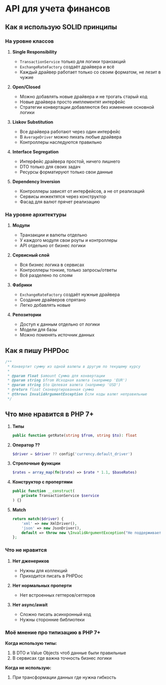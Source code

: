 # API для учета финансов

## Как я использую SOLID принципы

### На уровне классов

1. **Single Responsibility**
   - `TransactionService` только для логики транзакций
   - `ExchangeRateFactory` создаёт драйвера и всё
   - Каждый драйвер работает только со своим форматом, не лезит в чужие

2. **Open/Closed**
   - Можно добавлять новые драйвера и не трогать старый код
   - Новые драйвера просто имплементят интерфейс
   - Стратегии конвертации добавляются без изменения основной логики

3. **Liskov Substitution**
   - Все драйвера работают через один интерфейс
   - В `AverageDriver` можно пихать любые драйвера
   - Контроллеры наследуются правильно

4. **Interface Segregation**
   - Интерфейс драйвера простой, ничего лишнего
   - DTO только для своих задач
   - Ресурсы форматируют только свои данные

5. **Dependency Inversion**
   - Контроллеры зависят от интерфейсов, а не от реализаций
   - Сервисы инжектятся через конструктор
   - Фасад для валют прячет реализацию

### На уровне архитектуры

1. **Модули**
   - Транзакции и валюты отдельно
   - У каждого модуля свои роуты и контроллеры
   - API отдельно от бизнес логики

2. **Сервисный слой**
   - Вся бизнес логика в сервисах
   - Контроллеры тонкие, только запросы/ответы
   - Всё разделено по слоям

3. **Фабрики**
   - `ExchangeRateFactory` создаёт нужные драйвера
   - Создание драйверов спрятано
   - Легко добавлять новые

4. **Репозитории**
   - Доступ к данным отдельно от логики
   - Модели для базы
   - Можно поменять источник данных

## Как я пишу PHPDoc

```php
/**
 * Конвертит сумму из одной валюты в другую по текущему курсу
 *
 * @param float $amount Сумма для конвертации
 * @param string $from Исходная валюта (например 'EUR')
 * @param string $to Целевая валюта (например 'USD')
 * @return float Сконвертированная сумма
 * @throws InvalidArgumentException Если коды валют неправильные
 */
```

## Что мне нравится в PHP 7+

1. **Типы**
   ```php
   public function getRate(string $from, string $to): float
   ```

2. **Оператор ??**
   ```php
   $driver = $driver ?? config('currency.default_driver')
   ```

3. **Стрелочные функции**
   ```php
   $rates = array_map(fn($rate) => $rate * 1.1, $baseRates)
   ```

4. **Конструктор с пропертями**
   ```php
   public function __construct(
       private TransactionService $service
   ) {}
   ```

5. **Match**
   ```php
   return match($driver) {
       'xml' => new XmlDriver(),
       'json' => new JsonDriver(),
       default => throw new \InvalidArgumentException("Не поддерживается"),
   };
   ```

### Что не нравится

1. **Нет дженериков**
   - Нужны для коллекций
   - Приходится писать в PHPDoc

2. **Нет нормальных проперти**
   - Нет встроенных геттеров/сеттеров

3. **Нет async/await**
   - Сложно писать асинхронный код
   - Нужны сторонние библиотеки

### Моё мнение про типизацию в PHP 7+

**Когда использую типы:**
1. В DTO и Value Objects чтоб данные были правильные
2. В сервисах где важна точность бизнес логики

**Когда не использую:**
1. При трансформации данных где нужна гибкость